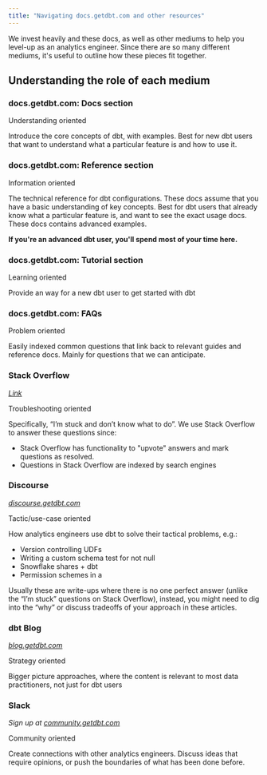 ```yaml
---
title: "Navigating docs.getdbt.com and other resources"
---
```


We invest heavily and these docs, as well as other mediums to help you level-up as an analytics engineer. Since there are so many different mediums, it's useful to outline how these pieces fit together.

## Understanding the role of each medium
### docs.getdbt.com: Docs section
Understanding oriented

Introduce the core concepts of dbt, with examples. Best for new dbt users that want to understand what a particular feature is and how to use it.

### docs.getdbt.com: Reference section
Information oriented

The technical reference for dbt configurations. These docs assume that you have a basic understanding of key concepts. Best for dbt users that already know what a particular feature is, and want to see the exact usage docs. These docs contains advanced examples.

**If you're an advanced dbt user, you'll spend most of your time here.**

### docs.getdbt.com: Tutorial section
Learning oriented

Provide an way for a new dbt user to get started with dbt

### docs.getdbt.com: FAQs
Problem oriented

Easily indexed common questions that link back to relevant guides and reference docs. Mainly for questions that we can anticipate.

### Stack Overflow
_[Link](https://stackoverflow.com/search?q=dbt)_

Troubleshooting oriented

Specifically, “I’m stuck and don’t know what to do”. We use Stack Overflow to answer these questions since:
- Stack Overflow has functionality to "upvote" answers and mark questions as resolved.
- Questions in Stack Overflow are indexed by search engines


### Discourse
_[discourse.getdbt.com](https://discourse.getdbt.com/)_

Tactic/use-case oriented

How analytics engineers use dbt to solve their tactical problems, e.g.:
* Version controlling UDFs
* Writing a custom schema test for not null
* Snowflake shares + dbt
* Permission schemes in a <Term id="data-warehouse" />

Usually these are write-ups where there is no one perfect answer (unlike the “I’m stuck” questions on Stack Overflow), instead, you might need to dig into the “why” or discuss tradeoffs of your approach in these articles.


### dbt Blog
_[blog.getdbt.com](https://blog.getdbt.com/)_

Strategy oriented

Bigger picture approaches, where the content is relevant to most data practitioners, not just for dbt users

### Slack
_Sign up at [community.getdbt.com](https://community.getdbt.com/)_

Community oriented

Create connections with other analytics engineers. Discuss ideas that require opinions, or push the boundaries of what has been done before.
